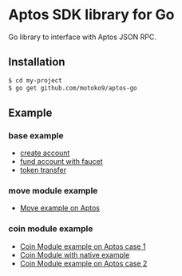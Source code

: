 # Aptos SDK library for Go

Go library to interface with Aptos JSON RPC.

## Installation
```bash
$ cd my-project
$ go get github.com/motoko9/aptos-go
```

## Example

### base example
* [create account](base-example/account_test.go)
* [fund account with faucet](base-example/faucet_test.go)
* [token transfer](base-example/transfer_test.go)

### move module example
* [Move example on Aptos](move-example/README.md)

### coin module example
* [Coin Module example on Aptos case 1](token-example/README.md)
* [Coin Module with native example](token-in-native-example/README.md)
* [Coin Module example on Aptos case 2](examples/token/README.md)

